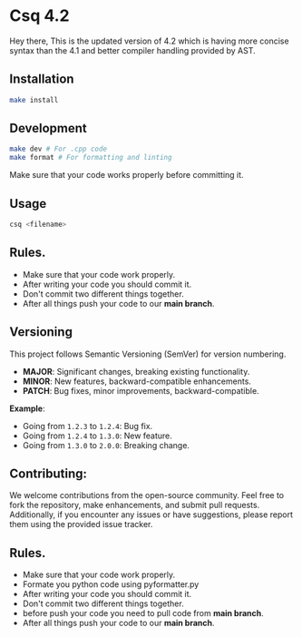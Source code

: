 # Csq 4.2

Hey there,
This is the updated version of 4.2 which is having more concise syntax than the 4.1 and better compiler handling provided by AST.

## Installation

```bash
make install
```

## Development

```bash
make dev # For .cpp code
make format # For formatting and linting
```

Make sure that your code works properly before committing it.

## Usage

```bash
csq <filename>
```

## Rules.

-   Make sure that your code work properly.
-   After writing your code you should commit it.
-   Don't commit two different things together.
-   After all things push your code to our **main branch**.

## Versioning

This project follows Semantic Versioning (SemVer) for version numbering.

- **MAJOR**: Significant changes, breaking existing functionality.
- **MINOR**: New features, backward-compatible enhancements.
- **PATCH**: Bug fixes, minor improvements, backward-compatible.

**Example**:
- Going from `1.2.3` to `1.2.4`: Bug fix.
- Going from `1.2.4` to `1.3.0`: New feature.
- Going from `1.3.0` to `2.0.0`: Breaking change.


## Contributing:
We welcome contributions from the open-source community. Feel free to fork the repository, make enhancements, and submit pull requests. Additionally, if you encounter any issues or have suggestions, please report them using the provided issue tracker.

## Rules.

-   Make sure that your code work properly.
-   Formate you python code using pyformatter.py 
-   After writing your code you should commit it.
-   Don't commit two different things together.
-   before push your code you need to pull code from **main branch**.
-   After all things push your code to our **main branch**.
